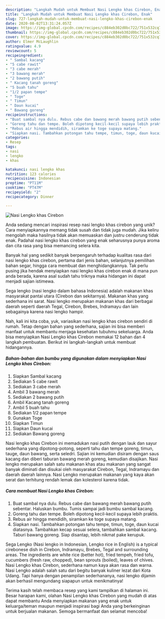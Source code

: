 ```yaml
---
description: "Langkah Mudah untuk Membuat Nasi Lengko khas Cirebon, Enak"
title: "Langkah Mudah untuk Membuat Nasi Lengko khas Cirebon, Enak"
slug: 727-langkah-mudah-untuk-membuat-nasi-lengko-khas-cirebon-enak
date: 2020-08-02T13:31:24.057Z
image: https://img-global.cpcdn.com/recipes/c884eb302d0bc722/751x532cq70/nasi-lengko-khas-cirebon-foto-resep-utama.jpg
thumbnail: https://img-global.cpcdn.com/recipes/c884eb302d0bc722/751x532cq70/nasi-lengko-khas-cirebon-foto-resep-utama.jpg
cover: https://img-global.cpcdn.com/recipes/c884eb302d0bc722/751x532cq70/nasi-lengko-khas-cirebon-foto-resep-utama.jpg
author: Elmer McLaughlin
ratingvalue: 4.9
reviewcount: 5
recipeingredient:
- " Sambal kacang"
- "5 cabe rawit"
- "3 cabe merah"
- "3 bawang merah"
- "2 bawang putih"
- " Kacang tanah goreng"
- "5 buah tahu"
- "1/2 papan tempe"
- " Toge"
- " Timun"
- " Daun kucai"
- " Bawang goreng"
recipeinstructions:
- "Buat sambal nya dulu. Rebus cabe dan bawang merah bawang putih sebentar. Haluskan bumbu. Tumis sampai jadi bumbu sambal kacang."
- "Goreng tahu dan tempe. Boleh dipotong kecil-kecil supaya lebih praktis."
- "Rebus air hingga mendidih, siramkan ke toge supaya matang."
- "Siapkan nasi. Tambahkan potongan tahu tempe, timun, toge, daun kucai diatasnya. Tambahkan kecap sesuai selera, tambahkan sambal kacang. Taburi bawang goreng. Siap disantap, lebih nikmat pake kerupuk."
categories:
- Resep
tags:
- nasi
- lengko
- khas

katakunci: nasi lengko khas 
nutrition: 123 calories
recipecuisine: Indonesian
preptime: "PT11M"
cooktime: "PT47M"
recipeyield: "2"
recipecategory: Dinner

---
```



![Nasi Lengko khas Cirebon](https://img-global.cpcdn.com/recipes/c884eb302d0bc722/751x532cq70/nasi-lengko-khas-cirebon-foto-resep-utama.jpg)

Anda sedang mencari inspirasi resep nasi lengko khas cirebon yang unik? Cara menyiapkannya memang tidak susah dan tidak juga mudah. Jika keliru mengolah maka hasilnya tidak akan memuaskan dan justru cenderung tidak enak. Padahal nasi lengko khas cirebon yang enak seharusnya punya aroma dan cita rasa yang bisa memancing selera kita.

Banyak hal yang sedikit banyak berpengaruh terhadap kualitas rasa dari nasi lengko khas cirebon, pertama dari jenis bahan, selanjutnya pemilihan bahan segar, hingga cara membuat dan menghidangkannya. Tak perlu pusing jika hendak menyiapkan nasi lengko khas cirebon enak di mana pun anda berada, karena asal sudah tahu triknya maka hidangan ini dapat menjadi sajian istimewa.

Sega lengko (nasi lengko dalam bahasa Indonesia) adalah makanan khas masyarakat pantai utara (Cirebon dan sekitarnya). Makanan khas yang sederhana ini sarat. Nasi lengko merupakan makanan khas dari berbagai daerah seperti daerah Tegal, Cirebon, Brebes, Indramayu dan lain sebagainya karena nasi lengko hampir.


Nah, kali ini kita coba, yuk, variasikan nasi lengko khas cirebon sendiri di rumah. Tetap dengan bahan yang sederhana, sajian ini bisa memberi manfaat untuk membantu menjaga kesehatan tubuhmu sekeluarga. Anda bisa menyiapkan Nasi Lengko khas Cirebon memakai 12 bahan dan 4 langkah pembuatan. Berikut ini langkah-langkah untuk membuat hidangannya.

<!--inarticleads1-->

##### Bahan-bahan dan bumbu yang digunakan dalam menyiapkan Nasi Lengko khas Cirebon:

1. Siapkan  Sambal kacang
1. Sediakan 5 cabe rawit
1. Sediakan 3 cabe merah
1. Ambil 3 bawang merah
1. Sediakan 2 bawang putih
1. Ambil  Kacang tanah goreng
1. Ambil 5 buah tahu
1. Sediakan 1/2 papan tempe
1. Gunakan  Toge
1. Siapkan  Timun
1. Siapkan  Daun kucai
1. Sediakan  Bawang goreng


Nasi lengko khas Cirebon ini memadukan nasi putih dengan lauk dan sayur sederhana yang dipotong-potong, seperti tahu dan tempe goreng, timun, tauge, daun bawang, serta seledri. Sajian ini kemudian disiram dengan saus kacang dan diberi taburan bawang merah goreng, kemudian disajikan. Nasi lengko merupakan salah satu makanan khas atau makanan yang sangat banyak diminati dan disukai oleh masyarakat Cirebon, Tegal, Indramayu dan daerah daerah lainnya. Nasi Lengko merupakan makanan yang kaya akan serat dan terhitung rendah lemak dan kolesterol karena tidak. 

<!--inarticleads2-->

##### Cara membuat Nasi Lengko khas Cirebon:

1. Buat sambal nya dulu. Rebus cabe dan bawang merah bawang putih sebentar. Haluskan bumbu. Tumis sampai jadi bumbu sambal kacang.
1. Goreng tahu dan tempe. Boleh dipotong kecil-kecil supaya lebih praktis.
1. Rebus air hingga mendidih, siramkan ke toge supaya matang.
1. Siapkan nasi. Tambahkan potongan tahu tempe, timun, toge, daun kucai diatasnya. Tambahkan kecap sesuai selera, tambahkan sambal kacang. Taburi bawang goreng. Siap disantap, lebih nikmat pake kerupuk.


Sega Lengko (Nasi lengko in Indonesian, Lengko rice in English) is a typical cirebonese dish in Cirebon, Indramayu, Brebes, Tegal and surrounding areas. The ingredients are white rice (better hot), fried tempeh, fried tofu, cucumbers (fresh raw, chopped), bean sprouts (boiled), leaves of chives. Nasi Lengko khas Cirebon, sederhana namun kaya akan rasa dan warna. Nasi Lengko adalah salah satu dari begitu banyak kuliner lezat dari Kota Udang. Tapi hanya dengan penampilan sederhananya, nasi lengko dijamin akan berhasil mengundang siapapun untuk menikmatinya! 

Terima kasih telah membaca resep yang kami tampilkan di halaman ini. Besar harapan kami, olahan Nasi Lengko khas Cirebon yang mudah di atas dapat membantu Anda menyiapkan makanan yang enak untuk keluarga/teman maupun menjadi inspirasi bagi Anda yang berkeinginan untuk berjualan makanan. Semoga bermanfaat dan selamat mencoba!
